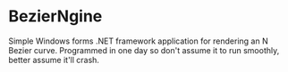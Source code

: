 # BezierNgine
Simple Windows forms .NET framework application for rendering an N Bezier curve. Programmed in one day so don't assume it to run smoothly, better assume it'll crash.
